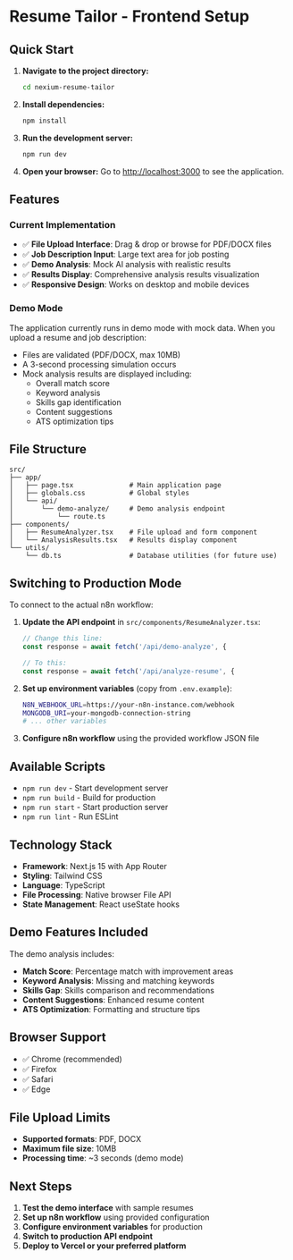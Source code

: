 # Resume Tailor - Frontend Setup

## Quick Start

1. **Navigate to the project directory:**
   ```bash
   cd nexium-resume-tailor
   ```

2. **Install dependencies:**
   ```bash
   npm install
   ```

3. **Run the development server:**
   ```bash
   npm run dev
   ```

4. **Open your browser:**
   Go to [http://localhost:3000](http://localhost:3000) to see the application.

## Features

### Current Implementation
- ✅ **File Upload Interface**: Drag & drop or browse for PDF/DOCX files
- ✅ **Job Description Input**: Large text area for job posting
- ✅ **Demo Analysis**: Mock AI analysis with realistic results
- ✅ **Results Display**: Comprehensive analysis results visualization
- ✅ **Responsive Design**: Works on desktop and mobile devices

### Demo Mode
The application currently runs in demo mode with mock data. When you upload a resume and job description:
- Files are validated (PDF/DOCX, max 10MB)
- A 3-second processing simulation occurs
- Mock analysis results are displayed including:
  - Overall match score
  - Keyword analysis
  - Skills gap identification
  - Content suggestions
  - ATS optimization tips

## File Structure

```
src/
├── app/
│   ├── page.tsx              # Main application page
│   ├── globals.css           # Global styles
│   └── api/
│       └── demo-analyze/     # Demo analysis endpoint
│           └── route.ts
├── components/
│   ├── ResumeAnalyzer.tsx    # File upload and form component
│   └── AnalysisResults.tsx   # Results display component
└── utils/
    └── db.ts                 # Database utilities (for future use)
```

## Switching to Production Mode

To connect to the actual n8n workflow:

1. **Update the API endpoint** in `src/components/ResumeAnalyzer.tsx`:
   ```typescript
   // Change this line:
   const response = await fetch('/api/demo-analyze', {
   
   // To this:
   const response = await fetch('/api/analyze-resume', {
   ```

2. **Set up environment variables** (copy from `.env.example`):
   ```bash
   N8N_WEBHOOK_URL=https://your-n8n-instance.com/webhook
   MONGODB_URI=your-mongodb-connection-string
   # ... other variables
   ```

3. **Configure n8n workflow** using the provided workflow JSON file

## Available Scripts

- `npm run dev` - Start development server
- `npm run build` - Build for production
- `npm run start` - Start production server
- `npm run lint` - Run ESLint

## Technology Stack

- **Framework**: Next.js 15 with App Router
- **Styling**: Tailwind CSS
- **Language**: TypeScript
- **File Processing**: Native browser File API
- **State Management**: React useState hooks

## Demo Features Included

The demo analysis includes:
- **Match Score**: Percentage match with improvement areas
- **Keyword Analysis**: Missing and matching keywords
- **Skills Gap**: Skills comparison and recommendations
- **Content Suggestions**: Enhanced resume content
- **ATS Optimization**: Formatting and structure tips

## Browser Support

- ✅ Chrome (recommended)
- ✅ Firefox
- ✅ Safari
- ✅ Edge

## File Upload Limits

- **Supported formats**: PDF, DOCX
- **Maximum file size**: 10MB
- **Processing time**: ~3 seconds (demo mode)

## Next Steps

1. **Test the demo interface** with sample resumes
2. **Set up n8n workflow** using provided configuration
3. **Configure environment variables** for production
4. **Switch to production API endpoint**
5. **Deploy to Vercel or your preferred platform**
